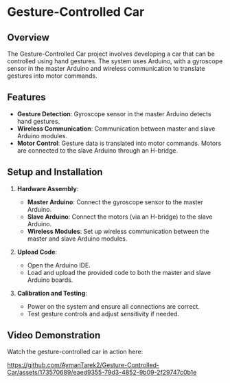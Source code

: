 # Gesture-Controlled Car

## Overview

The Gesture-Controlled Car project involves developing a car that can be controlled using hand gestures. The system uses Arduino, with a gyroscope sensor in the master Arduino and wireless communication to translate gestures into motor commands.

## Features

- **Gesture Detection**: Gyroscope sensor in the master Arduino detects hand gestures.
- **Wireless Communication**: Communication between master and slave Arduino modules.
- **Motor Control**: Gesture data is translated into motor commands. Motors are connected to the slave Arduino through an H-bridge.

## Setup and Installation

1. **Hardware Assembly**:
   - **Master Arduino**: Connect the gyroscope sensor to the master Arduino.
   - **Slave Arduino**: Connect the motors (via an H-bridge) to the slave Arduino.
   - **Wireless Modules**: Set up wireless communication between the master and slave Arduino modules.

2. **Upload Code**:
   - Open the Arduino IDE.
   - Load and upload the provided code to both the master and slave Arduino boards.

3. **Calibration and Testing**:
   - Power on the system and ensure all connections are correct.
   - Test gesture controls and adjust sensitivity if needed.

## Video Demonstration

Watch the gesture-controlled car in action here:

https://github.com/AymanTarek2/Gesture-Controlled-Car/assets/173570689/eaed9355-79d3-4852-9b09-2f29747c0b1e


